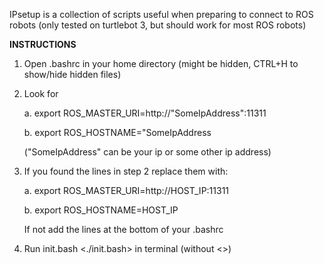 IPsetup is a collection of scripts useful when preparing to connect to ROS robots (only tested on turtlebot 3, but should work for most ROS robots)

**INSTRUCTIONS**
1. Open .bashrc in your home directory (might be hidden, CTRL+H to show/hide hidden files)

2. Look for 
   
   a. export ROS_MASTER_URI=http://"SomeIpAddress":11311
   
   b. export ROS_HOSTNAME="SomeIpAddress
   
   ("SomeIpAddress" can be your ip or some other ip address)
   
3. If you found the lines in step 2 replace them with:
   
   a. export ROS_MASTER_URI=http://HOST_IP:11311
   
   b. export ROS_HOSTNAME=HOST_IP
   
   If not add the lines at the bottom of your .bashrc
   
4. Run init.bash <./init.bash> in terminal (without <>)
